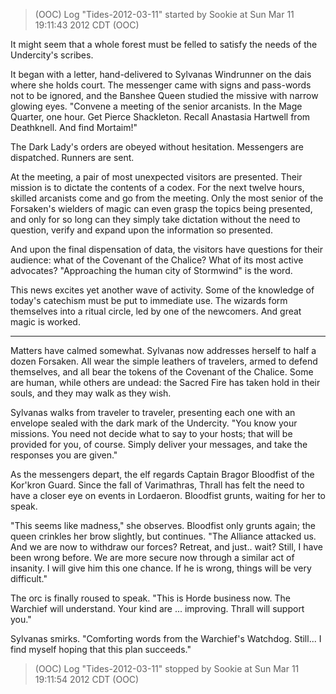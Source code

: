 > (OOC) Log "Tides-2012-03-11" started by Sookie at Sun Mar 11 19:11:43 2012 CDT (OOC)

It might seem that a whole forest must be felled to satisfy the needs of the Undercity's scribes.

It began with a letter, hand-delivered to Sylvanas Windrunner on the dais where she holds court. The messenger came with signs and pass-words not to be ignored, and the Banshee Queen studied the missive with narrow glowing eyes. "Convene a meeting of the senior arcanists. In the Mage Quarter, one hour. Get Pierce Shackleton. Recall Anastasia Hartwell from Deathknell. And find Mortaim!"

The Dark Lady's orders are obeyed without hesitation. Messengers are dispatched. Runners are sent.

At the meeting, a pair of most unexpected visitors are presented. Their mission is to dictate the contents of a codex. For the next twelve hours, skilled arcanists come and go from the meeting. Only the most senior of the Forsaken's wielders of magic can even grasp the topics being presented, and only for so long can they simply take dictation without the need to question, verify and expand upon the information so presented.

And upon the final dispensation of data, the visitors have questions for their audience: what of the Covenant of the Chalice? What of its most active advocates? "Approaching the human city of Stormwind" is the word.

This news excites yet another wave of activity. Some of the knowledge of today's catechism must be put to immediate use. The wizards form themselves into a ritual circle, led by one of the newcomers. And great magic is worked.

---

Matters have calmed somewhat. Sylvanas now addresses herself to half a dozen Forsaken. All wear the simple leathers of travelers, armed to defend themselves, and all bear the tokens of the Covenant of the Chalice. Some are human, while others are undead: the Sacred Fire has taken hold in their souls, and they may walk as they wish.

Sylvanas walks from traveler to traveler, presenting each one with an envelope sealed with the dark mark of the Undercity. "You know your missions. You need not decide what to say to your hosts; that will be provided for you, of course. Simply deliver your messages, and take the responses you are given."

As the messengers depart, the elf regards Captain Bragor Bloodfist of the Kor'kron Guard. Since the fall of Varimathras, Thrall has felt the need to have a closer eye on events in Lordaeron. Bloodfist grunts, waiting for her to speak.

"This seems like madness," she observes. Bloodfist only grunts again; the queen crinkles her brow slightly, but continues. "The Alliance attacked us. And we are now to withdraw our forces? Retreat, and just.. wait? Still, I have been wrong before. We are more secure now through a similar act of insanity. I will give him this one chance. If he is wrong, things will be very difficult."

The orc is finally roused to speak. "This is Horde business now. The Warchief will understand. Your kind are ... improving. Thrall will support you."

Sylvanas smirks. "Comforting words from the Warchief's Watchdog. Still... I find myself hoping that this plan succeeds."

> (OOC) Log "Tides-2012-03-11" stopped by Sookie at Sun Mar 11 19:11:54 2012 CDT (OOC)